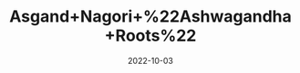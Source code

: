 ---
title: 'Asgand+Nagori+%22Ashwagandha+Roots%22'
date: '2022-10-03' 
metatag: '' 
inventory: '0' 
draft: false 
# meta description 
shortDescripton: 'It+may+help+reduce+stress+and+anxiety%2c+may%ef%bf%bdbenefit%ef%bf%bdathletic+performance+and+may+reduce+symptoms+of+some+mental+health+conditions%ef%bf%bd'
description: 'Herb'
longdescription: ''
featured: True
# product Price
price: '100.0'
# Product Short Description
shortDescription: 'It+may+help+reduce+stress+and+anxiety%2c+may%ef%bf%bdbenefit%ef%bf%bdathletic+performance+and+may+reduce+symptoms+of+some+mental+health+conditions%ef%bf%bd'
productID: 'F75359C9-9C2A-ED11-9968-005056B3A416'
type: 'products'
category: 'Herb' 
thumnailproduct: 'https://eraconnect.blob.core.windows.net/product-images/aminsaddiquidawakhana/F75359C9-9C2A-ED11-9968-005056B3A416.webp' 
images:
  - image: 'https://eraconnect.blob.core.windows.net/product-images/aminsaddiquidawakhana/F75359C9-9C2A-ED11-9968-005056B3A416.webp'  
Variants:
---